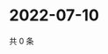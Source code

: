# 2022-07-10

共 0 条

<!-- BEGIN WEIBO -->
<!-- 最后更新时间 Sun Jul 10 2022 01:15:08 GMT+0800 (China Standard Time) -->

<!-- END WEIBO -->
